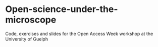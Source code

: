 # Open-science-under-the-microscope
Code, exercises and slides for the Open Access Week workshop at the University of Guelph
